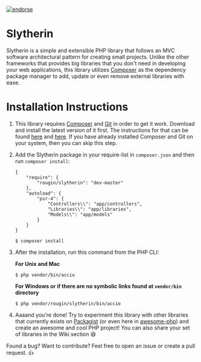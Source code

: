 [![endorse](https://api.coderwall.com/rougin/endorsecount.png)](https://coderwall.com/rougin)

Slytherin
=========

Slytherin is a simple and extensible PHP library that follows an MVC software architectural pattern for creating small projects. Unlike the other frameworks that provides big libraries that you don't need in developing your web applications, this library utilizes [Composer](https://getcomposer.org) as the dependency package manager to add, update or even remove external libraries with ease.

Installation Instructions
=========================

1. This library requires [Composer](https://getcomposer.org) and [Git](http://git-scm.com) in order to get it work. Download and install the latest version of it first. The instructions for that can be found [here](http://git-scm.com/downloads) and [here](https://getcomposer.org/download/). If you have already installed Composer and Git on your system, then you can skip this step.

2. Add the Slytherin package in your require-list in ```composer.json``` and then run ```composer install```:

	```
	{
		"require": {
			"rougin/slytherin": "dev-master"
		},
		"autoload": {
			"psr-4": {
				"Controllers\\": "app/controllers",
				"Libraries\\": "app/libraries",
				"Models\\": "app/models"
			}
		}
	}
	```

	```$ composer install```

3. After the installation, run this command from the PHP CLI:

	**For Unix and Mac**

	```$ php vendor/bin/accio```
	
	**For Windows or if there are no symbolic links found at ```vendor/bin``` directory**

	```$ php vendor/rougin/slytherin/bin/accio```

4. Aaaand you're done! Try to experiment this library with other libraries that currently exists on [Packagist](https://packagist.org/) (or even here in [awesome-php](https://github.com/ziadoz/awesome-php)) and create an awesome and cool PHP project! You can also share your set of libraries in the Wiki section :smile: 

Found a bug? Want to contribute? Feel free to open an issue or create a pull request. :+1: